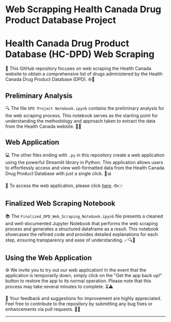 # Web Scrapping Health Canada Drug Product Database Project

# Health Canada Drug Product Database (HC-DPD) Web Scraping

🏥 This GitHub repository focuses on web scraping the Health Canada website to obtain a comprehensive list of drugs administered by the Health Canada Drug Product Database (DPD). 🌐💊

## Preliminary Analysis

🔍 The file `DPD Project Notebook.ipynb` contains the preliminary analysis for the web scraping process. This notebook serves as the starting point for understanding the methodology and approach taken to extract the data from the Health Canada website. 📝🔬

## Web Application

💻 The other files ending with `.py` in this repository create a web application using the powerful Streamlit library in Python. This application allows users to effortlessly access and view well-formatted data from the Health Canada Drug Product Database with just a single click. 🚀📊

🔗 To access the web application, please click [here](https://peter-hou-dpd-project-dpd-project-app-v9n57f.streamlit.app/). 🌐👉

## Finalized Web Scraping Notebook

📚 The `Finalized_DPD_Web_Scraping_Notebook.ipynb` file presents a cleaned and well-documented Jupyter Notebook that performs the web scraping process and generates a structured dataframe as a result. This notebook showcases the refined code and provides detailed explanations for each step, ensuring transparency and ease of understanding. ✅🔍📝

## Using the Web Application

⚙️ We invite you to try out our web application! In the event that the application is temporarily down, simply click on the "Get the app back up!" button to restore the app to its normal operation. Please note that this process may take several minutes to complete. ⏳⚠️

🌟 Your feedback and suggestions for improvement are highly appreciated. Feel free to contribute to the repository by submitting any bug fixes or enhancements via pull requests. 🤝🔧

---
